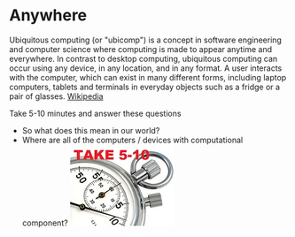 # Anywhere

Ubiquitous computing (or "ubicomp") is a concept in software engineering and computer science where computing is made to appear anytime and everywhere. In contrast to desktop computing, ubiquitous computing can occur using any device, in any location, and in any format. A user interacts with the computer, which can exist in many different forms, including laptop computers, tablets and terminals in everyday objects such as a fridge or a pair of glasses.  [Wikipedia](https://en.wikipedia.org/wiki/Ubiquitous_computing)

Take 5-10 minutes and answer these questions
- So what does this mean in our world?
- Where are all of the computers / devices with computational component?
![Take 5-10](.guides/img/stopwatch510.jpg)
